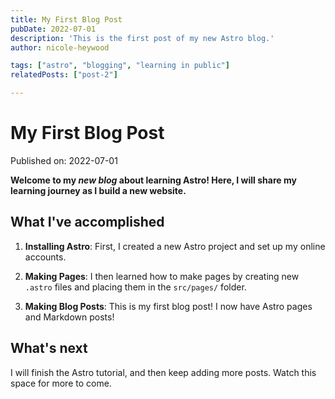 ```yaml
---
title: My First Blog Post
pubDate: 2022-07-01
description: 'This is the first post of my new Astro blog.'
author: nicole-heywood

tags: ["astro", "blogging", "learning in public"]
relatedPosts: ["post-2"]

---
```

# My First Blog Post

Published on: 2022-07-01

**Welcome to my _new blog_ about learning Astro! Here, I will share my learning journey as I build a new website.**

## What I've accomplished

1. **Installing Astro**: First, I created a new Astro project and set up my online accounts.

2. **Making Pages**: I then learned how to make pages by creating new `.astro` files and placing them in the `src/pages/` folder.

3. **Making Blog Posts**: This is my first blog post! I now have Astro pages and Markdown posts!

## What's next

I will finish the Astro tutorial, and then keep adding more posts. Watch this space for more to come.